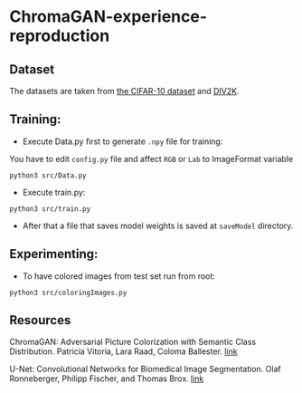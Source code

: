 # ChromaGAN-experience-reproduction
## Dataset

The datasets are taken from [the CIFAR-10 dataset](https://www.cs.toronto.edu/~kriz/cifar.html) and [DIV2K](http://data.vision.ee.ethz.ch/cvl/DIV2K/DIV2K_train_LR_x8.zip).

## Training:

- Execute Data.py first to generate `.npy` file for training:

You have to edit `config.py` file and affect `RGB` or `Lab` to ImageFormat variable
```
python3 src/Data.py
```

- Execute train.py:
```
python3 src/train.py
```

- After that a file that saves model weights is saved at `saveModel` directory.

## Experimenting:
- To have colored images from test set run from root:
```
python3 src/coloringImages.py
```

## Resources

ChromaGAN: Adversarial Picture Colorization with Semantic Class Distribution. Patricia Vitoria, Lara Raad, Coloma Ballester. [link](https://openaccess.thecvf.com/content_WACV_2020/html/Vitoria_ChromaGAN_Adversarial_Picture_Colorization_with_Semantic_Class_Distribution_WACV_2020_paper.html)

U-Net: Convolutional Networks for Biomedical Image Segmentation. Olaf Ronneberger, Philipp Fischer, and Thomas Brox. [link](https://arxiv.org/pdf/1505.04597)
